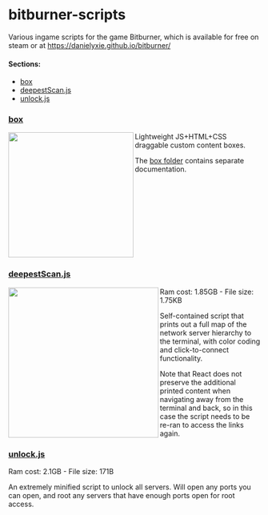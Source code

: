 # bitburner-scripts
Various ingame scripts for the game Bitburner, which is available for free on steam or at https://danielyxie.github.io/bitburner/

#### Sections:
- [box](#box)
- [deepestScan.js](#deepestscanjs)
- [unlock.js](#unlockjs)

### [box](box)
<img src=https://user-images.githubusercontent.com/84951833/150685207-26819230-348d-40ce-aeb6-3d987b8a94d2.png width=250px align=left>Lightweight JS+HTML+CSS draggable custom content boxes. 

The [box folder](box) contains separate documentation.<br clear=both> 
### [deepestScan.js](deepestScan.js)
<img src=https://user-images.githubusercontent.com/84951833/150685593-772866e3-8386-4f0e-a5bb-5a78ebf36a76.png height=300px align=left>Ram cost: 1.85GB - File size: 1.75KB
 
Self-contained script that prints out a full map of the network server hierarchy to the terminal, with color coding and click-to-connect functionality.

Note that React does not preserve the additional printed content when navigating away from the terminal and back, so in this case the script needs to be re-ran to access the links again.<br clear=both>
### [unlock.js](unlock.js)
Ram cost: 2.1GB - File size: 171B

An extremely minified script to unlock all servers. Will open any ports you can open, and root any servers that have enough ports open for root access.
